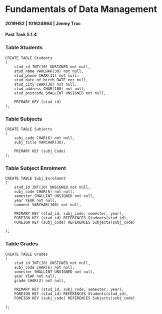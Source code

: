 # Fundamentals of Data Management

#### 2019HS2 |  101624964 | Jimmy Trac 

**Past Task 5.1.4**

### Table Students

```mysql
CREATE TABLE Students 
(
	stud_id INT(10) UNSIGNED not null,
	stud_name VARCHAR(30) not null,
    stud_phone CHAR(11) not null,
    stud_date_of_birth DATE not null,
    stud_city CHAR(30) not null,
    stud_address CHAR(100) not null,
    stud_postcode SMALLINT UNSIGNED not null,
    
	PRIMARY KEY (stud_id)
);
```

### Table Subjects

```mysql
CREATE TABLE Subjects 
(
	subj_code CHAR(6) not null,
    subj_title VARCHAR(30),
    
	PRIMARY KEY (subj_Code)
);
```

### Table Subject Enrolment

```mysql
CREATE TABLE Subj_Enrolment 
(
	stud_id INT(10) UNSIGNED not null,
	subj_code CHAR(6) not null,
    semester SMALLINT UNSIGNED not null,
    year YEAR not null,
    comment VARCHAR(100) not null,
    
	PRIMARY KEY (stud_id, subj_code, semester, year),
    FOREIGN KEY (stud_id) REFERENCES Students(stud_id),
    FOREIGN KEY (subj_code) REFERENCES Subjects(subj_code)

);
```

### Table Grades

```mysql
CREATE TABLE Grades 
(
	stud_id INT(10) UNSIGNED not null,
	subj_code CHAR(6) not null,
    semester SMALLINT UNSIGNED not null,
    year YEAR not null,
    grade CHAR(2) not null,
    
	PRIMARY KEY (stud_id, subj_code, semester, year),
    FOREIGN KEY (stud_id) REFERENCES Students(stud_id),
    FOREIGN KEY (subj_code) REFERENCES Subjects(subj_code)

);
```

